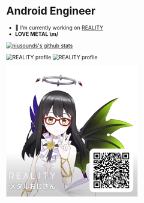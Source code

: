 # Android Engineer 

- 🔭 I’m currently working on [REALITY](https://reality.app/)
- **LOVE METAL \m/**

[![niusounds's github stats](https://github-readme-stats.vercel.app/api?username=niusounds)](https://github.com/anuraghazra/github-readme-stats)

![REALITY profile](https://image-api.reality.wrightflyer.net/api/v1/image/profile/p7bmgnzcca119ze0rawzg90hg5/1655701798/350)
![REALITY profile](https://image-api.reality.wrightflyer.net/api/v1/image/profile/p7bmgnzcca119ze0rawzg90hg5/1630507279/350)

<img src="QR.jpg" width="350">


<!--
**niusounds/niusounds** is a ✨ _special_ ✨ repository because its `README.md` (this file) appears on your GitHub profile.

Here are some ideas to get you started:

- 🌱 I’m currently learning ...
- 👯 I’m looking to collaborate on ...
- 🤔 I’m looking for help with ...
- 💬 Ask me about ...
- 📫 How to reach me: ...
- 😄 Pronouns: ...
- ⚡ Fun fact: ...
-->
